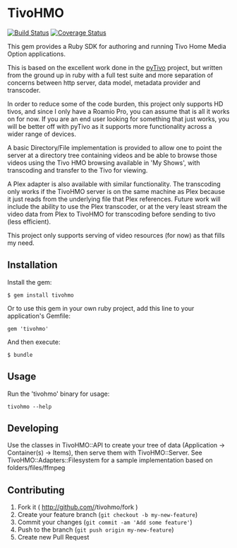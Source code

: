 # TivoHMO

[![Build Status](https://travis-ci.org/wr0ngway/tivohmo.svg?branch=master)](https://travis-ci.org/wr0ngway/tivohmo)
[![Coverage Status](https://img.shields.io/coveralls/wr0ngway/tivohmo.svg)](https://coveralls.io/r/wr0ngway/tivohmo?branch=master)

This gem provides a Ruby SDK for authoring and running Tivo Home Media Option applications.

This is based on the excellent work done in the [pyTivo](http://pytivo.sourceforge.net/wiki/index.php/PyTivo) project, but written from the ground up in ruby with a full test suite and more separation of concerns between http server, data model, metadata provider and transcoder.

In order to reduce some of the code burden, this project only supports HD tivos, and since I only have a Roamio Pro, you can assume that is all it works on for now.  If you are an end user looking for something that just works, you will be better off with pyTivo as it supports more functionality across a wider range of devices.

A basic Directory/File implementation is provided to allow one to point the server at a directory tree containing videos and be able to browse those videos using the Tivo HMO browsing available in 'My Shows', with transcoding and transfer to the Tivo for viewing.

A Plex adapter is also available with similar functionality.  The transcoding only works if the TivoHMO server is on the same machine as Plex because it just reads from the underlying file that Plex references.  Future work will include the ability to use the Plex transcoder, or at the very least stream the video data from Plex to TivoHMO for transcoding before sending to tivo (less efficient).

This project only supports serving of video resources (for now) as that fills my need.

## Installation

Install the gem:

    $ gem install tivohmo

Or to use this gem in your own ruby project, add this line to your application's Gemfile:

    gem 'tivohmo'

And then execute:

    $ bundle


## Usage

Run the 'tivohmo' binary for usage:

    tivohmo --help

## Developing

Use the classes in TivoHMO::API to create your tree of data (Application -> Container(s) -> Items), then serve them with TivoHMO::Server.  See TivoHMO::Adapters::Filesystem for a sample implementation based on folders/files/ffmpeg


## Contributing

1. Fork it ( http://github.com/<my-github-username>/tivohmo/fork )
2. Create your feature branch (`git checkout -b my-new-feature`)
3. Commit your changes (`git commit -am 'Add some feature'`)
4. Push to the branch (`git push origin my-new-feature`)
5. Create new Pull Request
